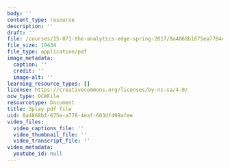 ```yaml
---
body: ''
content_type: resource
description: ''
draft: ''
file: /courses/15-071-the-analytics-edge-spring-2017/8a4868b1675ea7784eaf603df499afee_Goo1EUY-Y8M.pdf
file_size: 19434
file_type: application/pdf
image_metadata:
  caption: ''
  credit: ''
  image-alt: ''
learning_resource_types: []
license: https://creativecommons.org/licenses/by-nc-sa/4.0/
ocw_type: OCWFile
resourcetype: Document
title: 3play pdf file
uid: 8a4868b1-675e-a778-4eaf-603df499afee
video_files:
  video_captions_file: ''
  video_thumbnail_file: ''
  video_transcript_file: ''
video_metadata:
  youtube_id: null
---
```

